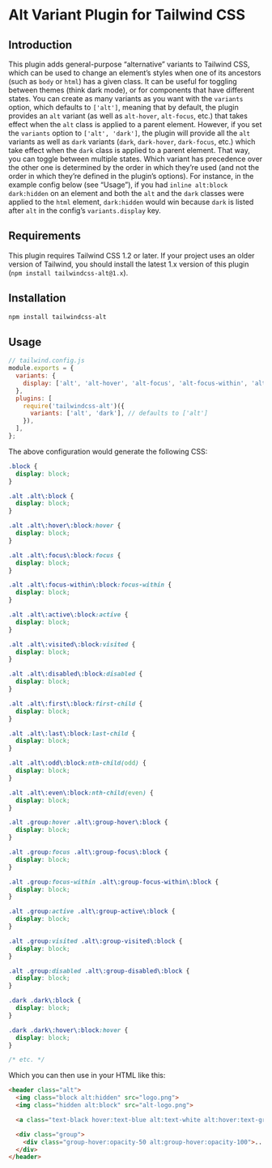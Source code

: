 # Alt Variant Plugin for Tailwind CSS

## Introduction

This plugin adds general-purpose “alternative” variants to Tailwind CSS, which can be used to change an element’s styles when one of its ancestors (such as `body` or `html`) has a given class. It can be useful for toggling between themes (think dark mode), or for components that have different states. You can create as many variants as you want with the `variants` option, which defaults to `['alt']`, meaning that by default, the plugin provides an `alt` variant (as well as `alt-hover`, `alt-focus`, etc.) that takes effect when the `alt` class is applied to a parent element. However, if you set the `variants` option to `['alt', 'dark']`, the plugin will provide all the `alt` variants as well as `dark` variants (`dark`, `dark-hover`, `dark-focus`, etc.) which take effect when the `dark` class is applied to a parent element. That way, you can toggle between multiple states. Which variant has precedence over the other one is determined by the order in which they’re used (and not the order in which they’re defined in the plugin’s options). For instance, in the example config below (see “Usage”), if you had `inline alt:block dark:hidden` on an element and both the `alt` and the `dark` classes were applied to the `html` element, `dark:hidden` would win because `dark` is listed after `alt` in the config’s `variants.display` key.

## Requirements

This plugin requires Tailwind CSS 1.2 or later. If your project uses an older version of Tailwind, you should install the latest 1.x version of this plugin (`npm install tailwindcss-alt@1.x`).

## Installation

```bash
npm install tailwindcss-alt
```

## Usage

```js
// tailwind.config.js
module.exports = {
  variants: {
    display: ['alt', 'alt-hover', 'alt-focus', 'alt-focus-within', 'alt-active', 'alt-visited', 'alt-disabled', 'alt-first', 'alt-last', 'alt-odd', 'alt-even', 'alt-group-hover', 'alt-group-focus', 'alt-group-focus-within', 'alt-group-active', 'alt-group-visited', 'alt-group-disabled', 'dark', 'dark-hover', 'responsive'],
  },
  plugins: [
    require('tailwindcss-alt')({
      variants: ['alt', 'dark'], // defaults to ['alt']
    }),
  ],
};
```

The above configuration would generate the following CSS:

```css
.block {
  display: block;
}

.alt .alt\:block {
  display: block;
}

.alt .alt\:hover\:block:hover {
  display: block;
}

.alt .alt\:focus\:block:focus {
  display: block;
}

.alt .alt\:focus-within\:block:focus-within {
  display: block;
}

.alt .alt\:active\:block:active {
  display: block;
}

.alt .alt\:visited\:block:visited {
  display: block;
}

.alt .alt\:disabled\:block:disabled {
  display: block;
}

.alt .alt\:first\:block:first-child {
  display: block;
}

.alt .alt\:last\:block:last-child {
  display: block;
}

.alt .alt\:odd\:block:nth-child(odd) {
  display: block;
}

.alt .alt\:even\:block:nth-child(even) {
  display: block;
}

.alt .group:hover .alt\:group-hover\:block {
  display: block;
}

.alt .group:focus .alt\:group-focus\:block {
  display: block;
}

.alt .group:focus-within .alt\:group-focus-within\:block {
  display: block;
}

.alt .group:active .alt\:group-active\:block {
  display: block;
}

.alt .group:visited .alt\:group-visited\:block {
  display: block;
}

.alt .group:disabled .alt\:group-disabled\:block {
  display: block;
}

.dark .dark\:block {
  display: block;
}

.dark .dark\:hover\:block:hover {
  display: block;
}

/* etc. */
```

Which you can then use in your HTML like this:

```html
<header class="alt">
  <img class="block alt:hidden" src="logo.png">
  <img class="hidden alt:block" src="alt-logo.png">

  <a class="text-black hover:text-blue alt:text-white alt:hover:text-green">Home</a>

  <div class="group">
    <div class="group-hover:opacity-50 alt:group-hover:opacity-100">...</div>
  </div>
</header>
```
